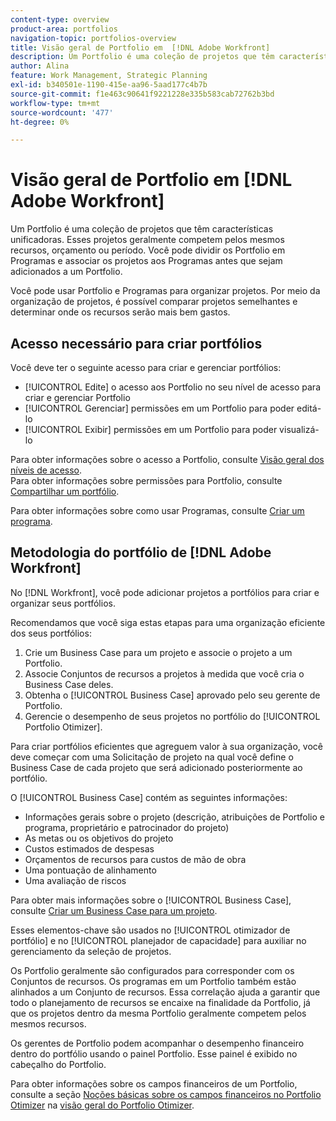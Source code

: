 ```yaml
---
content-type: overview
product-area: portfolios
navigation-topic: portfolios-overview
title: Visão geral de Portfolio em  [!DNL Adobe Workfront]
description: Um Portfolio é uma coleção de projetos que têm características unificadoras. Esses projetos geralmente competem pelos mesmos recursos, orçamento ou período. Você pode dividir os Portfolio em Programas e associar os projetos aos Programas antes que sejam adicionados a um Portfolio.
author: Alina
feature: Work Management, Strategic Planning
exl-id: b340501e-1190-415e-aa96-5aad177c4b7b
source-git-commit: f1e463c90641f9221228e335b583cab72762b3bd
workflow-type: tm+mt
source-wordcount: '477'
ht-degree: 0%

---
```


# Visão geral de Portfolio em [!DNL Adobe Workfront]

<!-- Audited: 1/2024 -->

Um Portfolio é uma coleção de projetos que têm características unificadoras. Esses projetos geralmente competem pelos mesmos recursos, orçamento ou período. Você pode dividir os Portfolio em Programas e associar os projetos aos Programas antes que sejam adicionados a um Portfolio.

Você pode usar Portfolio e Programas para organizar projetos. Por meio da organização de projetos, é possível comparar projetos semelhantes e determinar onde os recursos serão mais bem gastos.

## Acesso necessário para criar portfólios

Você deve ter o seguinte acesso para criar e gerenciar portfólios:

* [!UICONTROL Edite] o acesso aos Portfolio no seu nível de acesso para criar e gerenciar Portfolio
* [!UICONTROL Gerenciar] permissões em um Portfolio para poder editá-lo
* [!UICONTROL Exibir] permissões em um Portfolio para poder visualizá-lo

Para obter informações sobre o acesso a Portfolio, consulte [Visão geral dos níveis de acesso](../../../administration-and-setup/add-users/access-levels-and-object-permissions/access-levels-overview.md).\
Para obter informações sobre permissões para Portfolio, consulte [Compartilhar um portfólio](../../../workfront-basics/grant-and-request-access-to-objects/share-a-portfolio.md).

Para obter informações sobre como usar Programas, consulte [Criar um programa](../../../manage-work/portfolios/create-and-manage-programs/create-program.md).

## Metodologia do portfólio de [!DNL Adobe Workfront]

No [!DNL Workfront], você pode adicionar projetos a portfólios para criar e organizar seus portfólios.

Recomendamos que você siga estas etapas para uma organização eficiente dos seus portfólios:

1. Crie um Business Case para um projeto e associe o projeto a um Portfolio.
1. Associe Conjuntos de recursos a projetos à medida que você cria o Business Case deles.
1. Obtenha o [!UICONTROL Business Case] aprovado pelo seu gerente de Portfolio.
1. Gerencie o desempenho de seus projetos no portfólio do [!UICONTROL Portfolio Otimizer].

Para criar portfólios eficientes que agreguem valor à sua organização, você deve começar com uma Solicitação de projeto na qual você define o Business Case de cada projeto que será adicionado posteriormente ao portfólio.

O [!UICONTROL Business Case] contém as seguintes informações:

* Informações gerais sobre o projeto (descrição, atribuições de Portfolio e programa, proprietário e patrocinador do projeto)
* As metas ou os objetivos do projeto
* Custos estimados de despesas
* Orçamentos de recursos para custos de mão de obra
* Uma pontuação de alinhamento
* Uma avaliação de riscos

Para obter mais informações sobre o [!UICONTROL Business Case], consulte [Criar um Business Case para um projeto](../../../manage-work/projects/define-a-business-case/create-business-case.md).

Esses elementos-chave são usados no [!UICONTROL otimizador de portfólio] e no [!UICONTROL planejador de capacidade] para auxiliar no gerenciamento da seleção de projetos.

Os Portfolio geralmente são configurados para corresponder com os Conjuntos de recursos. Os programas em um Portfolio também estão alinhados a um Conjunto de recursos. Essa correlação ajuda a garantir que todo o planejamento de recursos se encaixe na finalidade da Portfolio, já que os projetos dentro da mesma Portfolio geralmente competem pelos mesmos recursos.

Os gerentes de Portfolio podem acompanhar o desempenho financeiro dentro do portfólio usando o painel Portfolio. Esse painel é exibido no cabeçalho do Portfolio.

Para obter informações sobre os campos financeiros de um Portfolio, consulte a seção [Noções básicas sobre os campos financeiros no Portfolio Otimizer](../../../manage-work/portfolios/portfolio-optimizer/portfolio-optimizer-overview.md#financial-fieds-subsection) na [visão geral do Portfolio Otimizer](../../../manage-work/portfolios/portfolio-optimizer/portfolio-optimizer-overview.md).
